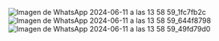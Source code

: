 ![Imagen de WhatsApp 2024-06-11 a las 13 58 59_1fc7fb2c](https://github.com/belen1909/expresiones-regulares/assets/161520900/a7817322-002d-446e-9a8a-0cfe2c5fbb73)
![Imagen de WhatsApp 2024-06-11 a las 13 58 59_644f8798](https://github.com/belen1909/expresiones-regulares/assets/161520900/6670a58d-44ef-4ae9-a726-c08f53b2695f)
![Imagen de WhatsApp 2024-06-11 a las 13 58 59_49fd79d0](https://github.com/belen1909/expresiones-regulares/assets/161520900/35913e53-d401-4c16-8b29-615d9c52c4d7)
